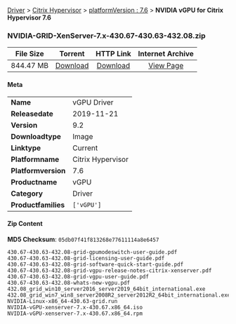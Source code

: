 
[Driver](/README.md)  >  [Citrix Hypervisor](/index/Driver/Citrix_Hypervisor.md)  >  [platformVersion : 7.6](/index/Driver/Citrix_Hypervisor/7.6.md)  >  **NVIDIA vGPU for Citrix Hypervisor 7.6**


### NVIDIA-GRID-XenServer-7.x-430.67-430.63-432.08.zip

| **File Size** | **Torrent**  | **HTTP Link** | **Internet Archive** |
|:-------------:|:------------:|:-------------:|:--------------------:|
| 844.47 MB |  [Download](https://archive.org/download/nvgpu_NVIDIA-GRID-XenServer-7.x-430.67-430.63-432.08.zip/nvgpu_NVIDIA-GRID-XenServer-7.x-430.67-430.63-432.08.zip_archive.torrent)       | [Download](https://archive.org/compress/nvgpu_NVIDIA-GRID-XenServer-7.x-430.67-430.63-432.08.zip) | [View Page](https://archive.org/details/nvgpu_NVIDIA-GRID-XenServer-7.x-430.67-430.63-432.08.zip)       |

#### Meta

<table>
<tr><td><strong>Name</strong></td><td>vGPU Driver</td></tr>
<tr><td><strong>Releasedate</strong></td><td>2019-11-21</td></tr>
<tr><td><strong>Version</strong></td><td>9.2</td></tr>
<tr><td><strong>Downloadtype</strong></td><td>Image</td></tr>
<tr><td><strong>Linktype</strong></td><td>Current</td></tr>
<tr><td><strong>Platformname</strong></td><td>Citrix Hypervisor</td></tr>
<tr><td><strong>Platformversion</strong></td><td>7.6</td></tr>
<tr><td><strong>Productname</strong></td><td>vGPU</td></tr>
<tr><td><strong>Category</strong></td><td>Driver</td></tr>
<tr><td><strong>Productfamilies</strong></td><td><code>['vGPU']</code></td></tr>
</table>

#### Zip Content

**MD5 Checksum**: `05db07f41f813268e77611114a8e6457`

```text
430.67-430.63-432.08-grid-gpumodeswitch-user-guide.pdf
430.67-430.63-432.08-grid-licensing-user-guide.pdf
430.67-430.63-432.08-grid-software-quick-start-guide.pdf
430.67-430.63-432.08-grid-vgpu-release-notes-citrix-xenserver.pdf
430.67-430.63-432.08-grid-vgpu-user-guide.pdf
430.67-430.63-432.08-whats-new-vgpu.pdf
432.08_grid_win10_server2016_server2019_64bit_international.exe
432.08_grid_win7_win8_server2008R2_server2012R2_64bit_international.exe
NVIDIA-Linux-x86_64-430.63-grid.run
NVIDIA-vGPU-xenserver-7.x-430.67.x86_64.iso
NVIDIA-vGPU-xenserver-7.x-430.67.x86_64.rpm
```